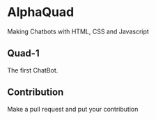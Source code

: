 # AlphaQuad
Making Chatbots with HTML, CSS and Javascript

## Quad-1
The first ChatBot.


## Contribution
Make a pull request and put your contribution

